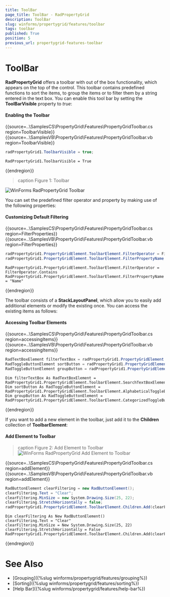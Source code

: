 ```yaml
---
title: ToolBar
page_title: ToolBar - RadPropertyGrid
description: ToolBar
slug: winforms/propertygrid/features/toolbar
tags: toolbar
published: True
position: 5
previous_url: propertygrid-features-toolbar
---
```


# ToolBar

**RadPropertyGrid** offers a toolbar with out of the box functionality, which appears on the top of the control. This toolbar contains predefined functions to sort the items, to group the items or to filter them by a string entered in the text box. You can enable this tool bar by setting the __ToolBarVisible__ property to *true*:

#### Enabling the Toolbar

{{source=..\SamplesCS\PropertyGrid\Features\PropertyGridToolbar.cs region=ToolbarVisible}} 
{{source=..\SamplesVB\PropertyGrid\Features\PropertyGridToolbar.vb region=ToolbarVisible}} 

````C#
radPropertyGrid1.ToolbarVisible = true;

````
````VB.NET
RadPropertyGrid1.ToolbarVisible = True

````

{{endregion}}

>caption Figure 1: Toolbar

![WinForms RadPropertyGrid Toolbar](images/propertygrid-features-toolbar001.png)

You can set the predefined filter operator and property by making use of the following properties:

#### Customizing Default Filtering

{{source=..\SamplesCS\PropertyGrid\Features\PropertyGridToolbar.cs region=FilterProperties}} 
{{source=..\SamplesVB\PropertyGrid\Features\PropertyGridToolbar.vb region=FilterProperties}} 

````C#
radPropertyGrid1.PropertyGridElement.ToolbarElement.FilterOperator = FilterOperator.Contains;
radPropertyGrid1.PropertyGridElement.ToolbarElement.FilterPropertyName = "Name";

````
````VB.NET
RadPropertyGrid1.PropertyGridElement.ToolbarElement.FilterOperator = FilterOperator.Contains
RadPropertyGrid1.PropertyGridElement.ToolbarElement.FilterPropertyName = "Name"

````

{{endregion}}

The toolbar consists of a __StackLayoutPanel__, which allow you to easily add additional elements or modify the existing once. You can access the existing items as follows:

#### Accessing Toolbar Elements

{{source=..\SamplesCS\PropertyGrid\Features\PropertyGridToolbar.cs region=accessingItems}} 
{{source=..\SamplesVB\PropertyGrid\Features\PropertyGridToolbar.vb region=accessingItems}} 

````C#
RadTextBoxElement filterTextBox = radPropertyGrid1.PropertyGridElement.ToolbarElement.SearchTextBoxElement;
RadToggleButtonElement sortButton = radPropertyGrid1.PropertyGridElement.ToolbarElement.AlphabeticalToggleButton;
RadToggleButtonElement groupButton = radPropertyGrid1.PropertyGridElement.ToolbarElement.CategorizedToggleButton;

````
````VB.NET
Dim filterTextBox As RadTextBoxElement = RadPropertyGrid1.PropertyGridElement.ToolbarElement.SearchTextBoxElement
Dim sortButton As RadToggleButtonElement = RadPropertyGrid1.PropertyGridElement.ToolbarElement.AlphabeticalToggleButton
Dim groupButton As RadToggleButtonElement = RadPropertyGrid1.PropertyGridElement.ToolbarElement.CategorizedToggleButton

````

{{endregion}}

If you want to add a new element in the toolbar, just add it to the __Children__ collection of __ToolbarElement__:

#### Add Element to Toolbar

>caption Figure 2: Add Element to Toolbar
![WinForms RadPropertyGrid Add Element to Toolbar](images/propertygrid-features-toolbar002.png)

{{source=..\SamplesCS\PropertyGrid\Features\PropertyGridToolbar.cs region=addElement}} 
{{source=..\SamplesVB\PropertyGrid\Features\PropertyGridToolbar.vb region=addElement}} 

````C#
RadButtonElement clearFiltering = new RadButtonElement();
clearFiltering.Text = "Clear";
clearFiltering.MinSize = new System.Drawing.Size(25, 22);
clearFiltering.StretchHorizontally = false;
radPropertyGrid1.PropertyGridElement.ToolbarElement.Children.Add(clearFiltering);

````
````VB.NET
Dim clearFiltering As New RadButtonElement()
clearFiltering.Text = "Clear"
clearFiltering.MinSize = New System.Drawing.Size(25, 22)
clearFiltering.StretchHorizontally = False
RadPropertyGrid1.PropertyGridElement.ToolbarElement.Children.Add(clearFiltering)

````

{{endregion}}

# See Also

* [Grouping]({%slug winforms/propertygrid/features/grouping%})
* [Sorting]({%slug winforms/propertygrid/features/sorting%})
* [Help Bar]({%slug winforms/propertygrid/features/help-bar%})
